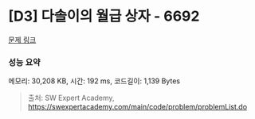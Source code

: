 # [D3] 다솔이의 월급 상자 - 6692 

[문제 링크](https://swexpertacademy.com/main/code/problem/problemDetail.do?contestProbId=AWdXofhKFkADFAWn) 

### 성능 요약

메모리: 30,208 KB, 시간: 192 ms, 코드길이: 1,139 Bytes



> 출처: SW Expert Academy, https://swexpertacademy.com/main/code/problem/problemList.do